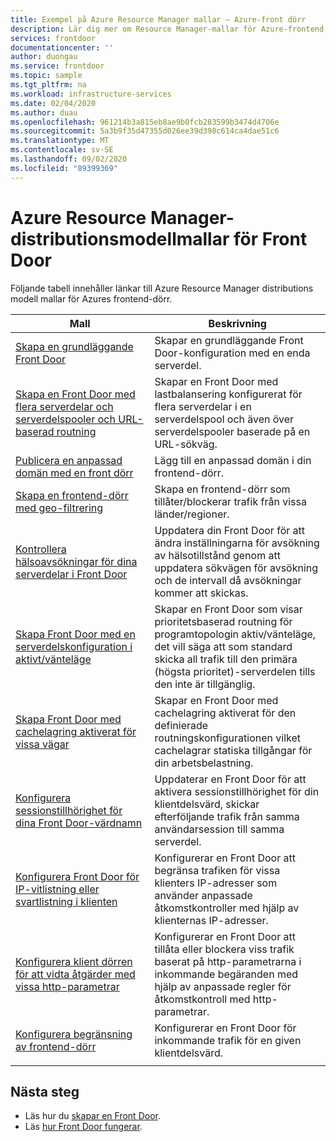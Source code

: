 ```yaml
---
title: Exempel på Azure Resource Manager mallar – Azure-front dörr
description: Lär dig mer om Resource Manager-mallar för Azure-frontend, inklusive mallar för att skapa en grundläggande frontend-dörr och konfigurera en begränsning för front dörr.
services: frontdoor
documentationcenter: ''
author: duongau
ms.service: frontdoor
ms.topic: sample
ms.tgt_pltfrm: na
ms.workload: infrastructure-services
ms.date: 02/04/2020
ms.author: duau
ms.openlocfilehash: 961214b3a815eb8ae9b0fcb283599b3474d4706e
ms.sourcegitcommit: 5a3b9f35d47355d026ee39d398c614ca4dae51c6
ms.translationtype: MT
ms.contentlocale: sv-SE
ms.lasthandoff: 09/02/2020
ms.locfileid: "89399369"
---
```

# <a name="azure-resource-manager-deployment-model-templates-for-front-door"></a>Azure Resource Manager-distributionsmodellmallar för Front Door

Följande tabell innehåller länkar till Azure Resource Manager distributions modell mallar för Azures frontend-dörr. 

| Mall | Beskrivning |
| ---| ---|
| [Skapa en grundläggande Front Door](https://github.com/Azure/azure-quickstart-templates/tree/master/101-front-door-create-basic)| Skapar en grundläggande Front Door-konfiguration med en enda serverdel. |
| [Skapa en Front Door med flera serverdelar och serverdelspooler och URL-baserad routning](https://github.com/Azure/azure-quickstart-templates/tree/master/101-front-door-create-multiple-backends)| Skapar en Front Door med lastbalansering konfigurerat för flera serverdelar i en serverdelspool och även över serverdelspooler baserade på en URL-sökväg. |
| [Publicera en anpassad domän med en front dörr](https://github.com/Azure/azure-quickstart-templates/tree/master/101-front-door-custom-domain)| Lägg till en anpassad domän i din frontend-dörr. |
| [Skapa en frontend-dörr med geo-filtrering](https://github.com/Azure/azure-quickstart-templates/tree/master/101-front-door-geo-filtering)| Skapa en frontend-dörr som tillåter/blockerar trafik från vissa länder/regioner. |
| [Kontrollera hälsoavsökningar för dina serverdelar i Front Door](https://github.com/Azure/azure-quickstart-templates/tree/master/201-front-door-health-probes)| Uppdatera din Front Door för att ändra inställningarna för avsökning av hälsotillstånd genom att uppdatera sökvägen för avsökning och de intervall då avsökningar kommer att skickas. |
| [Skapa Front Door med en serverdelskonfiguration i aktivt/vänteläge](https://github.com/Azure/azure-quickstart-templates/tree/master/201-front-door-priority-lb)| Skapar en Front Door som visar prioritetsbaserad routning för programtopologin aktiv/vänteläge, det vill säga att som standard skicka all trafik till den primära (högsta prioritet)-serverdelen tills den inte är tillgänglig. |
| [Skapa Front Door med cachelagring aktiverat för vissa vägar](https://github.com/Azure/azure-quickstart-templates/tree/master/201-front-door-create-caching)| Skapar en Front Door med cachelagring aktiverat för den definierade routningskonfigurationen vilket cachelagrar statiska tillgångar för din arbetsbelastning. |
| [Konfigurera sessionstillhörighet för dina Front Door-värdnamn](https://github.com/Azure/azure-quickstart-templates/tree/master/201-front-door-session-affinity) | Uppdaterar en Front Door för att aktivera sessionstillhörighet för din klientdelsvärd, skickar efterföljande trafik från samma användarsession till samma serverdel. |
| [Konfigurera Front Door för IP-vitlistning eller svartlistning i klienten](https://github.com/Azure/azure-quickstart-templates/tree/master/201-front-door-waf-clientip)| Konfigurerar en Front Door att begränsa trafiken för vissa klienters IP-adresser som använder anpassade åtkomstkontroller med hjälp av klienternas IP-adresser. |
| [Konfigurera klient dörren för att vidta åtgärder med vissa http-parametrar](https://github.com/Azure/azure-quickstart-templates/tree/master/201-front-door-waf-http-params)| Konfigurerar en Front Door att tillåta eller blockera viss trafik baserat på http-parametrarna i inkommande begäranden med hjälp av anpassade regler för åtkomstkontroll med http-parametrar. |
| [Konfigurera begränsning av frontend-dörr](https://github.com/Azure/azure-quickstart-templates/tree/master/201-front-door-rate-limiting)| Konfigurerar en Front Door för inkommande trafik för en given klientdelsvärd. |
| | |

## <a name="next-steps"></a>Nästa steg

- Läs hur du [skapar en Front Door](quickstart-create-front-door.md).
- Läs [hur Front Door fungerar](front-door-routing-architecture.md).
